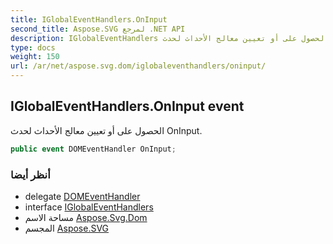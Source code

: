 ```yaml
---
title: IGlobalEventHandlers.OnInput
second_title: Aspose.SVG لمرجع .NET API
description: IGlobalEventHandlers حدث. الحصول على أو تعيين معالج الأحداث لحدث OnInput.
type: docs
weight: 150
url: /ar/net/aspose.svg.dom/iglobaleventhandlers/oninput/
---
```

## IGlobalEventHandlers.OnInput event

الحصول على أو تعيين معالج الأحداث لحدث OnInput.

```csharp
public event DOMEventHandler OnInput;
```

### أنظر أيضا

* delegate [DOMEventHandler](../../../aspose.svg.dom.events/domeventhandler/)
* interface [IGlobalEventHandlers](../)
* مساحة الاسم [Aspose.Svg.Dom](../../iglobaleventhandlers/)
* المجسم [Aspose.SVG](../../../)


